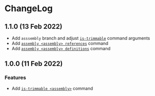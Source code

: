 # ChangeLog

## 1.1.0 (13 Feb 2022)

- Add `asssembly` branch and adjust [`is-trimmable`](https://github.com/spouliot/cilout/wiki/AssemblyIsTrimmable) command arguments
- Add [`assembly <assembly> references`](https://github.com/spouliot/cilout/wiki/AssemblyReferences) command
- Add [`assembly <assembly> definitions`](https://github.com/spouliot/cilout/wiki/AssemblyDefinitions) command

## 1.0.0 (11 Feb 2022)

### Features
- Add [`is-trimmable <assembly>`](https://github.com/spouliot/cilout/wiki/IsTrimmable) command
